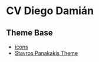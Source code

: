 # CV Diego Damián

## Theme Base 

- [icons](https://feathericons.com/)
- [Stavros Panakakis Theme](https://github.com/Stavrospanakakis/jekyll-cv)

<!--
- Go to Settings and select ```gh-pages``` as Github Pages source
- Replace dummy data at ```_data/data.yml``` and ```_config.yml```
-->